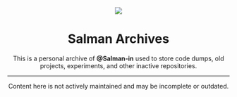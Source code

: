 <div align="center">
  <img src="/logo.png" />
  <h1>Salman Archives</h1>
  <p>This is a personal archive of <strong>@Salman-in</strong> used to store code dumps, old projects, experiments, and other inactive repositories.</p>
  <hr />
  <p>Content here is not actively maintained and may be incomplete or outdated.</p>
</div>

